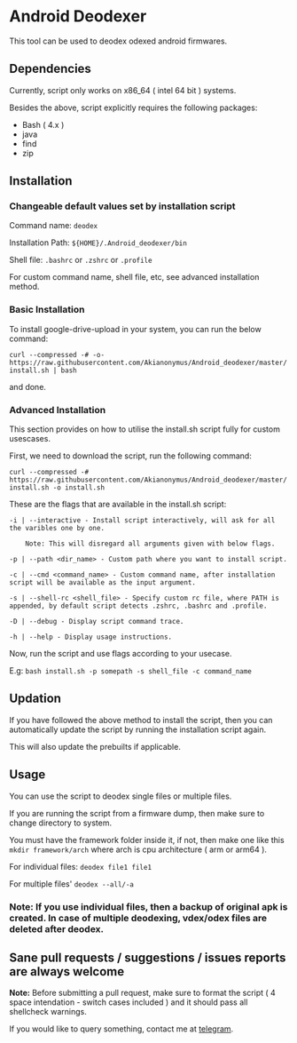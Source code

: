 # Android Deodexer

This tool can be used to deodex odexed android firmwares.

## Dependencies

Currently, script only works on x86_64 ( intel 64 bit ) systems.

Besides the above, script explicitly requires the following packages:

- Bash ( 4.x )
- java
- find
- zip

## Installation

### Changeable default values set by installation script

Command name: `deodex`

Installation Path: `${HOME}/.Android_deodexer/bin`

Shell file: `.bashrc` or `.zshrc` or `.profile`

For custom command name, shell file, etc, see advanced installation method.

### Basic Installation

To install google-drive-upload in your system, you can run the below command:

`curl --compressed -# -o- https://raw.githubusercontent.com/Akianonymus/Android_deodexer/master/install.sh | bash`

and done.

### Advanced Installation

This section provides on how to utilise the install.sh script fully for custom usescases.

First, we need to download the script, run the following command:

`curl --compressed -# https://raw.githubusercontent.com/Akianonymus/Android_deodexer/master/install.sh -o install.sh`

These are the flags that are available in the install.sh script:

    -i | --interactive - Install script interactively, will ask for all the varibles one by one.

        Note: This will disregard all arguments given with below flags.

    -p | --path <dir_name> - Custom path where you want to install script.

    -c | --cmd <command_name> - Custom command name, after installation script will be available as the input argument.

    -s | --shell-rc <shell_file> - Specify custom rc file, where PATH is appended, by default script detects .zshrc, .bashrc and .profile.

    -D | --debug - Display script command trace.

    -h | --help - Display usage instructions.

Now, run the script and use flags according to your usecase.

E.g: `bash install.sh -p somepath -s shell_file -c command_name`

## Updation

If you have followed the above method to install the script, then you can automatically update the script by running the installation script again.

This will also update the prebuilts if applicable.

## Usage

You can use the script to deodex single files or multiple files.

If you are running the script from a firmware dump, then make sure to change directory to system.

You must have the framework folder inside it, if not, then make one like this `mkdir framework/arch` where arch is cpu architecture ( arm or arm64 ).

For individual files: `deodex file1 file1`

For multiple files' `deodex --all/-a`

### Note: If you use individual files, then a backup of original apk is created. In case of multiple deodexing, vdex/odex files are deleted after deodex.

## Sane pull requests / suggestions / issues reports are always welcome

**Note:** Before submitting a pull request, make sure to format the script ( 4 space intendation - switch cases included ) and it should pass all shellcheck warnings.

If you would like to query something, contact me at [telegram](https://t.me/Akianonymus).
